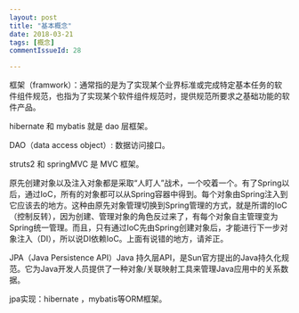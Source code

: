 ```yaml
---
layout: post
title: "基本概念"
date: 2018-03-21
tags: [概念]
commentIssueId: 28

---
```


框架（framwork）：通常指的是为了实现某个业界标准或完成特定基本任务的软件组件规范，也指为了实现某个软件组件规范时，提供规范所要求之基础功能的软件产品。

hibernate 和 mybatis 就是 dao 层框架。

DAO（data access object）: 数据访问接口。

struts2 和 springMVC 是 MVC 框架。

原先创建对象以及注入对象都是采取“人盯人”战术，一个咬着一个。有了Spring以后，通过IoC，所有的对象都可以从Spring容器中得到。每个对象由Spring注入到它应该去的地方。这种由原先对象管理切换到Spring管理的方式，就是所谓的IoC（控制反转），因为创建、管理对象的角色反过来了，有每个对象自主管理变为Spring统一管理。而且，只有通过IoC先由Spring创建对象后，才能进行下一步对象注入（DI），所以说DI依赖IoC。上面有说错的地方，请斧正。

JPA（Java Persistence API）Java 持久层API，是Sun官方提出的Java持久化规范。它为Java开发人员提供了一种对象/关联映射工具来管理Java应用中的关系数据。

jpa实现：hibernate ，mybatis等ORM框架。

